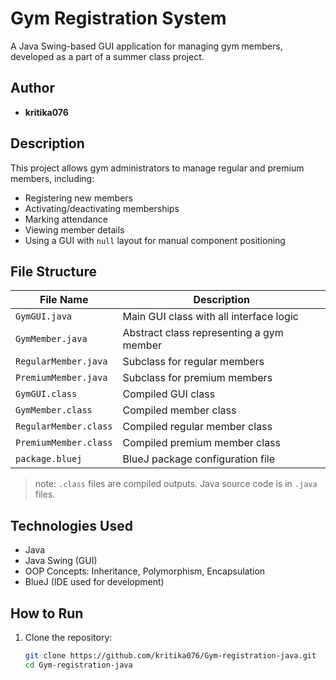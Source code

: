 #  Gym Registration System

A Java Swing-based GUI application for managing gym members, developed as a part of a summer class project.

##  Author

- **kritika076**

## Description

This project allows gym administrators to manage regular and premium members, including:
- Registering new members
- Activating/deactivating memberships
- Marking attendance
- Viewing member details
- Using a GUI with `null` layout for manual component positioning

##  File Structure

| File Name              | Description                                 |
|------------------------|---------------------------------------------|
| `GymGUI.java`          | Main GUI class with all interface logic     |
| `GymMember.java`       | Abstract class representing a gym member    |
| `RegularMember.java`   | Subclass for regular members                |
| `PremiumMember.java`   | Subclass for premium members                |
| `GymGUI.class`         | Compiled GUI class                          |
| `GymMember.class`      | Compiled member class                       |
| `RegularMember.class`  | Compiled regular member class               |
| `PremiumMember.class`  | Compiled premium member class               |
| `package.bluej`        | BlueJ package configuration file            |

> note: `.class` files are compiled outputs. Java source code is in `.java` files.

##  Technologies Used

- Java
- Java Swing (GUI)
- OOP Concepts: Inheritance, Polymorphism, Encapsulation
- BlueJ (IDE used for development)

##  How to Run

1. Clone the repository:
   ```bash
   git clone https://github.com/kritika076/Gym-registration-java.git
   cd Gym-registration-java
